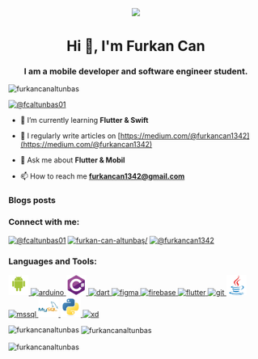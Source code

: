 <p align="center"> <img src="https://assets.justinmind.com/wp-content/webp-express/webp-images/uploads/2019/04/app-development-courses-header-image.png.webp" /> </p>
<h1 align="center">Hi 👋, I'm Furkan Can</h1>
<h3 align="center">I am a mobile developer and software engineer student.</h3>

<p align="left"> <img src="https://komarev.com/ghpvc/?username=furkancanaltunbas&label=Profile%20views&color=0e75b6&style=flat" alt="furkancanaltunbas" /> </p>

<p align="left"> <a href="https://twitter.com/@fcaltunbas01" target="blank"><img src="https://img.shields.io/twitter/follow/@fcaltunbas01?logo=twitter&style=for-the-badge" alt="@fcaltunbas01" /></a> </p>

- 🌱 I’m currently learning **Flutter & Swift**

- 📝 I regularly write articles on [https://medium.com/@furkancan1342](https://medium.com/@furkancan1342)

- 💬 Ask me about **Flutter & Mobil**

- 📫 How to reach me **furkancan1342@gmail.com**

### Blogs posts
<!-- BLOG-POST-LIST:START -->
<!-- BLOG-POST-LIST:END -->

<h3 align="left">Connect with me:</h3>
<p align="left">
<a href="https://twitter.com/@fcaltunbas01" target="blank"><img align="center" src="https://raw.githubusercontent.com/rahuldkjain/github-profile-readme-generator/master/src/images/icons/Social/twitter.svg" alt="@fcaltunbas01" height="30" width="40" /></a>
<a href="https://linkedin.com/in/furkan-can-altunbaş/" target="blank"><img align="center" src="https://raw.githubusercontent.com/rahuldkjain/github-profile-readme-generator/master/src/images/icons/Social/linked-in-alt.svg" alt="furkan-can-altunbaş/" height="30" width="40" /></a>
<a href="https://medium.com/@furkancan1342" target="blank"><img align="center" src="https://raw.githubusercontent.com/rahuldkjain/github-profile-readme-generator/master/src/images/icons/Social/medium.svg" alt="@furkancan1342" height="30" width="40" /></a>
</p>

<h3 align="left">Languages and Tools:</h3>
<p align="left"> <a href="https://developer.android.com" target="_blank" rel="noreferrer"> <img src="https://raw.githubusercontent.com/devicons/devicon/master/icons/android/android-original-wordmark.svg" alt="android" width="40" height="40"/> </a> <a href="https://www.arduino.cc/" target="_blank" rel="noreferrer"> <img src="https://cdn.worldvectorlogo.com/logos/arduino-1.svg" alt="arduino" width="40" height="40"/> </a> <a href="https://www.w3schools.com/cs/" target="_blank" rel="noreferrer"> <img src="https://raw.githubusercontent.com/devicons/devicon/master/icons/csharp/csharp-original.svg" alt="csharp" width="40" height="40"/> </a> <a href="https://dart.dev" target="_blank" rel="noreferrer"> <img src="https://www.vectorlogo.zone/logos/dartlang/dartlang-icon.svg" alt="dart" width="40" height="40"/> </a> <a href="https://www.figma.com/" target="_blank" rel="noreferrer"> <img src="https://www.vectorlogo.zone/logos/figma/figma-icon.svg" alt="figma" width="40" height="40"/> </a> <a href="https://firebase.google.com/" target="_blank" rel="noreferrer"> <img src="https://www.vectorlogo.zone/logos/firebase/firebase-icon.svg" alt="firebase" width="40" height="40"/> </a> <a href="https://flutter.dev" target="_blank" rel="noreferrer"> <img src="https://www.vectorlogo.zone/logos/flutterio/flutterio-icon.svg" alt="flutter" width="40" height="40"/> </a> <a href="https://git-scm.com/" target="_blank" rel="noreferrer"> <img src="https://www.vectorlogo.zone/logos/git-scm/git-scm-icon.svg" alt="git" width="40" height="40"/> </a> <a href="https://www.java.com" target="_blank" rel="noreferrer"> <img src="https://raw.githubusercontent.com/devicons/devicon/master/icons/java/java-original.svg" alt="java" width="40" height="40"/> </a> <a href="https://www.microsoft.com/en-us/sql-server" target="_blank" rel="noreferrer"> <img src="https://www.svgrepo.com/show/303229/microsoft-sql-server-logo.svg" alt="mssql" width="40" height="40"/> </a> <a href="https://www.mysql.com/" target="_blank" rel="noreferrer"> <img src="https://raw.githubusercontent.com/devicons/devicon/master/icons/mysql/mysql-original-wordmark.svg" alt="mysql" width="40" height="40"/> </a> <a href="https://www.python.org" target="_blank" rel="noreferrer"> <img src="https://raw.githubusercontent.com/devicons/devicon/master/icons/python/python-original.svg" alt="python" width="40" height="40"/> </a> <a href="https://www.adobe.com/products/xd.html" target="_blank" rel="noreferrer"> <img src="https://cdn.worldvectorlogo.com/logos/adobe-xd.svg" alt="xd" width="40" height="40"/> </a> </p>

<p><img align="left" src="https://github-readme-stats.vercel.app/api/top-langs?username=furkancanaltunbas&show_icons=true&locale=en&layout=compact" alt="furkancanaltunbas" /></p>

<p>&nbsp;<img align="center" src="https://github-readme-stats.vercel.app/api?username=furkancanaltunbas&show_icons=true&locale=en" alt="furkancanaltunbas" /></p>

<p><img align="center" src="https://github-readme-streak-stats.herokuapp.com/?user=furkancanaltunbas&" alt="furkancanaltunbas" /></p>
